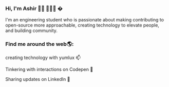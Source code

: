 ### Hi, I'm Ashir 👋🏾 👩🏾‍💻 �

I'm an engineering student who is passionate about making contributing to open-source more approachable, creating technology to elevate
people, and building community. 

<h3>Find me around the web🌎:</h3> 

creating technology with yumlux   📫 

Tinkering with interactions on Codepen 🏓

Sharing updates on LinkedIn 💼
<!--

